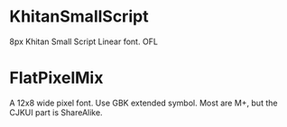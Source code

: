 # KhitanSmallScript
8px Khitan Small Script Linear font. OFL
# FlatPixelMix
A 12x8 wide pixel font. Use GBK extended symbol. Most are M+, 
but the CJKUI part is ShareAlike.
